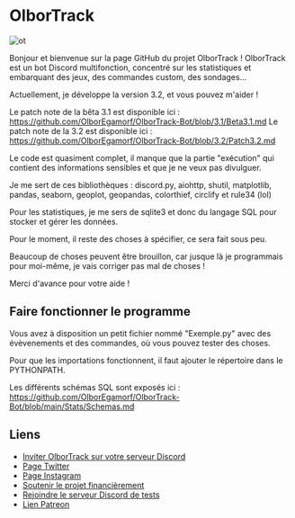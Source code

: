 # OlborTrack

![ot](https://cdn.discordapp.com/attachments/726034739550486618/886654310199464036/blue.png)
 
Bonjour et bienvenue sur la page GitHub du projet OlborTrack !
OlborTrack est un bot Discord multifonction, concentré sur les statistiques et embarquant des jeux, des commandes custom, des sondages...

Actuellement, je développe la version 3.2, et vous pouvez m'aider !

Le patch note de la bêta 3.1 est disponible ici : https://github.com/OlborEgamorf/OlborTrack-Bot/blob/3.1/Beta3.1.md
Le patch note de la 3.2 est disponible ici : https://github.com/OlborEgamorf/OlborTrack-Bot/blob/3.2/Patch3.2.md

Le code est quasiment complet, il manque que la partie "exécution" qui contient des informations sensibles et que je ne veux pas divulguer.

Je me sert de ces bibliothèques : discord.py, aiohttp, shutil, matplotlib, pandas, seaborn, geoplot, geopandas, colorthief, circlify et rule34 (lol)

Pour les statistiques, je me sers de sqlite3 et donc du langage SQL pour stocker et gérer les données. 

Pour le moment, il reste des choses à spécifier, ce sera fait sous peu.

Beaucoup de choses peuvent être brouillon, car jusque là je programmais pour moi-même, je vais corriger pas mal de choses !

Merci d'avance pour votre aide !

## Faire fonctionner le programme

Vous avez à disposition un petit fichier nommé "Exemple.py" avec des évèvenements et des commandes, où vous pouvez tester des choses.

Pour que les importations fonctionnent, il faut ajouter le répertoire dans le PYTHONPATH.

Les différents schémas SQL sont exposés ici : https://github.com/OlborEgamorf/OlborTrack-Bot/blob/main/Stats/Schemas.md

## Liens

 * [Inviter OlborTrack sur votre serveur Discord](https://discord.com/api/oauth2/authorize?client_id=699728606493933650&permissions=912582&scope=bot)
 * [Page Twitter](https://twitter.com/OlborTrack)
 * [Page Instagram](https://instagram.com/OlborTrack)
 * [Soutenir le projet financièrement](https://www.paypal.com/paypalme/OlborTrack)
 * [Rejoindre le serveur Discord de tests](https://discord.gg/AVVAbP4)
 * [Lien Patreon](https://patreon.com/OlborTrack)
